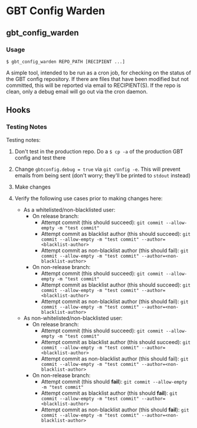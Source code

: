 # GBT Config Warden

## gbt_config_warden

### Usage

`$ gbt_config_warden REPO_PATH [RECIPIENT ...]`

A simple tool, intended to be run as a cron job, for checking on the status of the GBT config repository. If there are files that have been modified but not committed, this will be reported via email to RECIPIENT(S). If the repo is clean, only a debug email will go out via the cron daemon.


## Hooks

### Testing Notes

Testing notes:

1. Don't test in the production repo. Do a `$ cp -a` of the production GBT config and test there

2. Change `gbtconfig.debug = true` via `git config -e`. This will prevent emails from being sent (don't worry; they'll be printed to `stdout` instead)

3. Make changes

4. Verify the following use cases prior to making changes here:
    * As a whitelisted/non-blacklisted user:
        * On release branch:
            * Attempt commit (this should succeed): `git commit --allow-empty -m "test commit"`
            * Attempt commit as blacklist author (this should succeed): `git commit --allow-empty -m "test commit" --author=<blacklist-author>`
            * Attempt commit as non-blacklist author (this should fail): `git commit --allow-empty -m "test commit" --author=<non-blacklist-author>`
        * On non-release branch:
            * Attempt commit (this should succeed): `git commit --allow-empty -m "test commit"`
            * Attempt commit as blacklist author (this should succeed): `git commit --allow-empty -m "test commit" --author=<blacklist-author>`
            * Attempt commit as non-blacklist author (this should fail): `git commit --allow-empty -m "test commit" --author=<non-blacklist-author>`
    * As non-whitelisted/non-blacklisted user:
        * On release branch:
            * Attempt commit (this should succeed): `git commit --allow-empty -m "test commit"`
            * Attempt commit as blacklist author (this should succeed): `git commit --allow-empty -m "test commit" --author=<blacklist-author>`
            * Attempt commit as non-blacklist author (this should fail): `git commit --allow-empty -m "test commit" --author=<non-blacklist-author>`
        * On non-release branch:
            * Attempt commit (this should **fail**): `git commit --allow-empty -m "test commit"`
            * Attempt commit as blacklist author (this should **fail**): `git commit --allow-empty -m "test commit" --author=<blacklist-author>`
            * Attempt commit as non-blacklist author (this should **fail**): `git commit --allow-empty -m "test commit" --author=<non-blacklist-author>`
